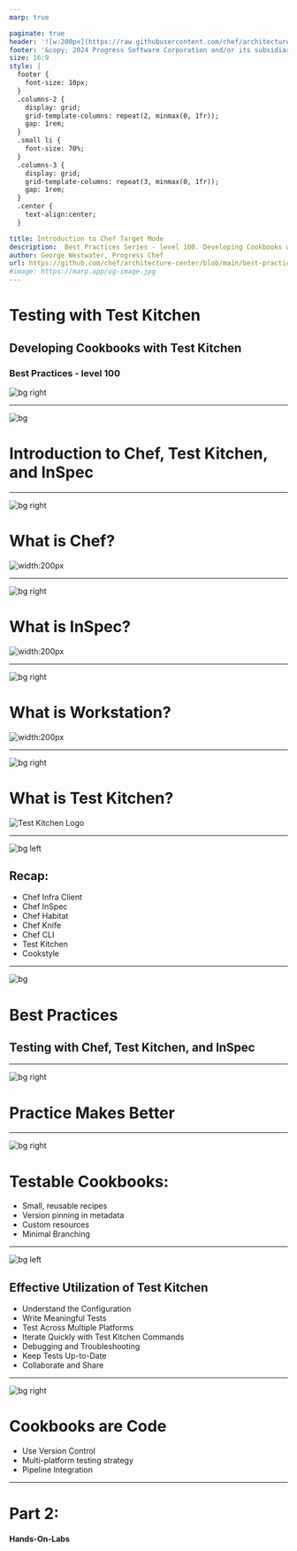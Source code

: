 ```yaml
---
marp: true

paginate: true
header: '![w:200px](https://raw.githubusercontent.com/chef/architecture-center/main/marp/images/header-logo.png)'
footer: '&copy; 2024 Progress Software Corporation and/or its subsidiaries or affiliates. All rights reserved.'
size: 16:9
style: |
  footer {
    font-size: 10px;
  }
  .columns-2 {
    display: grid;
    grid-template-columns: repeat(2, minmax(0, 1fr));
    gap: 1rem;
  }
  .small li {
    font-size: 70%;
  }
  .columns-3 {
    display: grid;
    grid-template-columns: repeat(3, minmax(0, 1fr));
    gap: 1rem;
  }
  .center {
    text-align:center;
  }

title: Introduction to Chef Target Mode
description:  Best Practices Series - level 100. Developing Cookbooks with Test Kitchen
author: George Westwater, Progress Chef
url: https://github.com/chef/architecture-center/blob/main/best-practices/100-testing_cookbooks/seminar/slides/marp.md
#image: https://marp.app/og-image.jpg
---
```


# Testing with Test Kitchen
## Developing Cookbooks with Test Kitchen
### Best Practices - level 100
![bg right](https://raw.githubusercontent.com/chef/architecture-center/main/marp/images/logo.png)


---
<!-- _paginate: "false" -->
<!-- _header: "" -->
<!-- _footer: "" -->
![bg](https://raw.githubusercontent.com/chef/architecture-center/main/marp/images/bg-gray.png)

<div class="center">

# Introduction to Chef, Test Kitchen, and InSpec 

</div>

---
![bg right](https://plus.unsplash.com/premium_photo-1658506988095-885269f2b56e)
<!-- _paginate: "false" -->
<!-- image source: "https://unsplash.com/photos/some-spices-and-dish-is-ready-PA-Xo2eF1cs" -->
<div class="center">

# What is Chef?
![width:200px](https://raw.githubusercontent.com/chef/architecture-center/main/marp/images/logo.png)

</div>

---
![bg right](https://images.unsplash.com/photo-1484480974693-6ca0a78fb36b)
<!-- _paginate: "false" -->
<!-- image source: "https://unsplash.com/photos/man-and-woman-standing-in-front-of-table-n4ymhyyFY7A" -->
<div class="center">

# What is InSpec?
![width:200px](https://raw.githubusercontent.com/chef/architecture-center/main/marp/images/logo.png)

</div>


---
![bg right](https://plus.unsplash.com/premium_photo-1666919058348-f64a57f83f61)
<!-- _paginate: "false" -->
<!-- image source: "https://unsplash.com/photos/a-person-holding-a-bowl-of-food-in-their-hand-6qQkzyz_FTI" -->
<div class="center">

# What is Workstation?
![width:200px](https://raw.githubusercontent.com/chef/architecture-center/main/marp/images/logo.png)

</div>

---
![bg right](https://images.unsplash.com/photo-1556911261-6bd341186b2f)
<!-- _paginate: "false" -->
<!-- image source: "https://unsplash.com/photos/person-writing-bucket-list-on-book-RLw-UC03Gwc" -->
<div class="center">

# What is Test Kitchen?
![Test Kitchen Logo](https://kitchen.ci/images/logo.png) 

</div>



---
<!-- _header: "" -->
![bg left](https://raw.githubusercontent.com/chef/architecture-center/main/marp/images/left-blue-1.png)
## Recap:
- Chef Infra Client
- Chef InSpec
- Chef Habitat
- Chef Knife
- Chef CLI
- Test Kitchen
- Cookstyle


---
<!-- _paginate: "false" -->
<!-- _header: "" -->
<!-- _footer: "" -->
![bg](https://raw.githubusercontent.com/chef/architecture-center/main/marp/images/bg-gray.png)

<div class="center">

# Best Practices 

## Testing with Chef, Test Kitchen, and InSpec

</div>

---
![bg right](https://images.unsplash.com/photo-1589152144820-692b189e0b34)
<!-- _paginate: "false" -->
<!-- image source: "https://unsplash.com/photos/text-Mfjq1hi-lVg" -->
<div class="center">

# Practice Makes Better

</div>

---
![bg right](https://raw.githubusercontent.com/chef/architecture-center/main/marp/images/right-blue-1.png)
<!-- _paginate: "false" -->

# Testable Cookbooks:

- Small, reusable recipes
- Version pinning in metadata
- Custom resources
- Minimal Branching

<!--
Speaking Notes: Emphasize modular code, using resources effectively, metadata to manage dependencies.
-->

---
<!-- _header: "" -->
![bg left](https://raw.githubusercontent.com/chef/architecture-center/main/marp/images/left-blue-1.png)
## Effective Utilization of Test Kitchen

- Understand the Configuration
- Write Meaningful Tests
- Test Across Multiple Platforms
- Iterate Quickly with Test Kitchen Commands
- Debugging and Troubleshooting
- Keep Tests Up-to-Date
- Collaborate and Share

---
![bg right](https://images.unsplash.com/photo-1638414154639-0fbc5bceb80f)
<!-- _paginate: "false" -->
<!-- image source: "https://unsplash.com/photos/a-blurry-photo-of-a-light-in-the-dark-ouwdw--XNzo" -->

# Cookbooks are Code
- Use Version Control
- Multi-platform testing strategy
- Pipeline Integration

<!-- CI/CD -->




---
# Part 2: 
#### Hands-On-Labs 






